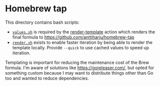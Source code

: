 # Homebrew tap

This directory contains bash scripts:

- [`values.sh`](./values.sh) is required by the [render-template](https://github.com/anttiharju/actions/tree/v1/render-template) action which renders the final formula to https://github.com/anttiharju/homebrew-tap
- [`render.sh`](./render.sh) exists to enable faster iteration by being able to render the template locally. Provide `--quick` to use cached values to speed up iteration.

Templating is important for reducing the maintenance cost of the Brew formula. I'm aware of solutions like https://goreleaser.com/, but opted for something custom because I may want to distribute things other than Go too and wanted to reduce dependencies.
